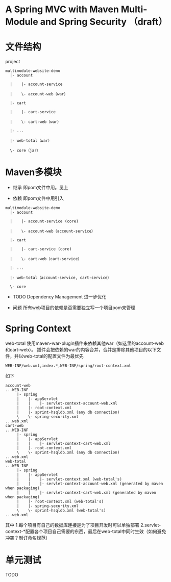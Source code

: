 A Spring MVC with Maven Multi-Module and Spring Security （draft）
========================

# 文件结构
project
```
multimodule-website-demo
  |- account

  |    |- account-service

  |    \- account-web（war）

  |- cart

  |    |- cart-service

  |    \- cart-web（war）

  |- ...

  |- web-total（war）

  \- core（jar）
```

# Maven多模块

- 继承
即pom文件中用<parent/>。见上


- 依赖
即pom文件中用<dependency/>引入

```
multimodule-website-demo
  |- account

  |    |- account-service (core)

  |    \- account-web（account-service）

  |- cart

  |    |- cart-service (core)

  |    \- cart-web（cart-service）

  |- ...

  |- web-total（account-service, cart-service）

  \- core
```

- TODO
Dependency Management 进一步优化

- 问题
所有web项目的依赖是否需要独立写一个项目pom来管理

# Spring Context
web-total 使用maven-war-plugin插件来依赖其他war（如这里的account-web和cart-web）。
插件会把依赖的war的内容合并，合并是排除其他项目的以下文件，并以web-total的配置文件为最优先
```
WEB-INF/web.xml,index.*,WEB-INF/spring/root-context.xml
```

如下

```
account-web
...WEB-INF
     |- spring
     |    |- appServlet
     |    |    |- servlet-context-account-web.xml
     |    |- root-context.xml
     |    |- sprint-hsqldb.xml (any db connection)
     \    \- spring-security.xml
...web.xml     
cart-web
...WEB-INF
     |- spring
     |    |- appServlet
     |    |    |- servlet-context-cart-web.xml
     |    |- root-context.xml
     \    \- sprint-hsqldb.xml (any db connection)
...web.xml
web-total
...WEB-INF
     |- spring
     |    |- appServlet
     |    |    |- servlet-context.xml (web-total's)
     |    |    |- servlet-context-account-web.xml (generated by maven when packaging)
     |    |    |- servlet-context-cart-web.xml (generated by maven when packaging)
     |    |- root-context.xml (web-total's)
     |    |- spring-security.xml
     \    \- sprint-hsqldb.xml (web-total's)
...web.xml
```

其中
1.每个项目有自己的数据库连接是为了项目开发时可以单独部署
2.servlet-context-*配置各个项目自己需要的东西，最后在web-total中同时生效（如何避免冲突？制订命名规范）

# 单元测试
TODO


